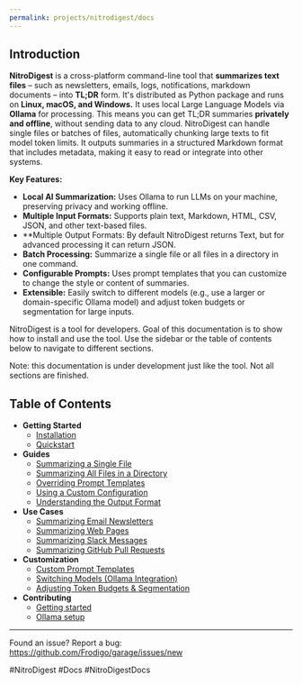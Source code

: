 ```yaml
---
permalink: projects/nitrodigest/docs
---
```

## Introduction

**NitroDigest** is a cross-platform command-line tool that **summarizes text files** – such as newsletters, emails, logs, notifications, markdown documents – into **TL;DR** form. It's distributed as Python package and runs on **Linux, macOS, and Windows.** It uses local Large Language Models via **Ollama** for processing. This means you can get TL;DR summaries **privately and offline**, without sending data to any cloud. NitroDigest can handle single files or batches of files, automatically chunking large texts to fit model token limits. It outputs summaries in a structured Markdown format that includes metadata, making it easy to read or integrate into other systems.

**Key Features:**

- **Local AI Summarization:** Uses Ollama to run LLMs on your machine, preserving privacy and working offline.
- **Multiple Input Formats:** Supports plain text, Markdown, HTML, CSV, JSON, and other text-based files.
- **Multiple Output Formats: By default NitroDigest returns Text, but for advanced processing it can return JSON.
- **Batch Processing:** Summarize a single file or all files in a directory in one command.
- **Configurable Prompts:** Uses prompt templates that you can customize to change the style or content of summaries.
- **Extensible:** Easily switch to different models (e.g., use a larger or domain-specific Ollama model) and adjust token budgets or segmentation for large inputs.

NitroDigest is a tool for developers. Goal of this documentation is to show how to install and use the tool. Use the sidebar or the table of contents below to navigate to different sections.

Note: this documentation is under development just like the tool. Not all sections are finished.

## Table of Contents

- **Getting Started**
    - [Installation](Installation.md)
    - [Quickstart](Quickstart.md)
- **Guides**
    - [Summarizing a Single File](Summarizing%20a%20Single%20File.md)
    - [Summarizing All Files in a Directory](Summarizing%20All%20Files%20in%20a%20Directory.md)
    - [Overriding Prompt Templates](Overriding%20Prompt%20Templates.md)
    - [Using a Custom Configuration](Using%20a%20Custom%20Configuration.md)
    - [Understanding the Output Format](Understanding%20the%20Output%20Format.md)
- **Use Cases**
    - [Summarizing Email Newsletters](Summarizing%20Email%20Newsletters.md)
    - [Summarizing Web Pages](Summarizing%20Web%20Pages.md)
    - [Summarizing Slack Messages](Summarizing%20Slack%20Messages.md)
    - [Summarizing GitHub Pull Requests](Summarizing%20GitHub%20Pull%20Requests.md)
- **Customization**
    - [Custom Prompt Templates](Custom%20Prompt%20Templates.md)
    - [Switching Models (Ollama Integration)](Switching%20Models%20(Ollama%20Integration).md)
    - [Adjusting Token Budgets & Segmentation](Adjusting%20Token%20Budgets%20&%20Segmentation.md)
- **Contributing**
	- [Getting started](Getting%20started.md)
	- [Ollama setup](Ollama%20setup.md)

---
Found an issue? Report a bug: <https://github.com/Frodigo/garage/issues/new>

#NitroDigest #Docs #NitroDigestDocs
